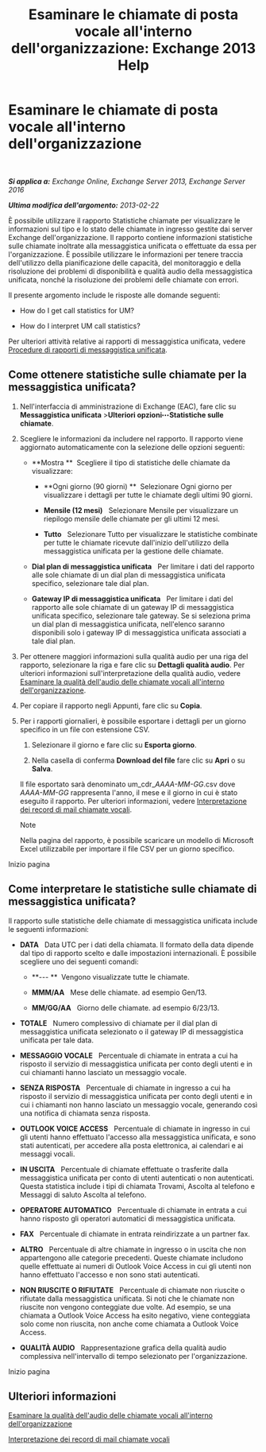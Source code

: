 ﻿---
title: "Esaminare le chiamate di posta vocale all'interno dell'organizzazione: Exchange 2013 Help"
TOCTitle: Esaminare le chiamate di posta vocale all'interno dell'organizzazione
ms:assetid: f6fdbe17-d1d2-442a-aa13-06b908d9c33a
ms:mtpsurl: https://technet.microsoft.com/it-it/library/JJ659073(v=EXCHG.150)
ms:contentKeyID: 50555710
ms.date: 05/22/2018
mtps_version: v=EXCHG.150
ms.translationtype: MT
---

# Esaminare le chiamate di posta vocale all'interno dell'organizzazione

 

_**Si applica a:** Exchange Online, Exchange Server 2013, Exchange Server 2016_

_**Ultima modifica dell'argomento:** 2013-02-22_

È possibile utilizzare il rapporto Statistiche chiamate per visualizzare le informazioni sul tipo e lo stato delle chiamate in ingresso gestite dai server Exchange dell'organizzazione. Il rapporto contiene informazioni statistiche sulle chiamate inoltrate alla messaggistica unificata o effettuate da essa per l'organizzazione. È possibile utilizzare le informazioni per tenere traccia dell'utilizzo della pianificazione delle capacità, del monitoraggio e della risoluzione dei problemi di disponibilità e qualità audio della messaggistica unificata, nonché la risoluzione dei problemi delle chiamate con errori.

Il presente argomento include le risposte alle domande seguenti:

  - How do I get call statistics for UM?

  - How do I interpret UM call statistics?

Per ulteriori attività relative ai rapporti di messaggistica unificata, vedere [Procedure di rapporti di messaggistica unificata](um-reports-procedures-exchange-2013-help.md).

## Come ottenere statistiche sulle chiamate per la messaggistica unificata?

1.  Nell'interfaccia di amministrazione di Exchange (EAC), fare clic su **Messaggistica unificata** \>**Ulteriori opzioni**![Icona Ulteriori opzioni](images/JJ150550.5381819e-3b21-4873-8714-e9b956290b28(EXCHG.150).gif "Icona Ulteriori opzioni")**Statistiche sulle chiamate**.

2.  Scegliere le informazioni da includere nel rapporto. Il rapporto viene aggiornato automaticamente con la selezione delle opzioni seguenti:
    
      - **Mostra **  Scegliere il tipo di statistiche delle chiamate da visualizzare:
        
          - **Ogni giorno (90 giorni) **  Selezionare Ogni giorno per visualizzare i dettagli per tutte le chiamate degli ultimi 90 giorni.
        
          - **Mensile (12 mesi)**   Selezionare Mensile per visualizzare un riepilogo mensile delle chiamate per gli ultimi 12 mesi.
        
          - **Tutto**   Selezionare Tutto per visualizzare le statistiche combinate per tutte le chiamate ricevute dall'inizio dell'utilizzo della messaggistica unificata per la gestione delle chiamate.
    
      - **Dial plan di messaggistica unificata**   Per limitare i dati del rapporto alle sole chiamate di un dial plan di messaggistica unificata specifico, selezionare tale dial plan.
    
      - **Gateway IP di messaggistica unificata**   Per limitare i dati del rapporto alle sole chiamate di un gateway IP di messaggistica unificata specifico, selezionare tale gateway. Se si seleziona prima un dial plan di messaggistica unificata, nell'elenco saranno disponibili solo i gateway IP di messaggistica unificata associati a tale dial plan.

3.  Per ottenere maggiori informazioni sulla qualità audio per una riga del rapporto, selezionare la riga e fare clic su **Dettagli qualità audio**. Per ulteriori informazioni sull'interpretazione della qualità audio, vedere [Esaminare la qualità dell'audio delle chiamate vocali all'interno dell'organizzazione](investigate-the-audio-quality-of-voice-calls-in-your-organization-exchange-2013-help.md).

4.  Per copiare il rapporto negli Appunti, fare clic su **Copia**.

5.  Per i rapporti giornalieri, è possibile esportare i dettagli per un giorno specifico in un file con estensione CSV.
    
    1.  Selezionare il giorno e fare clic su **Esporta giorno**.
    
    2.  Nella casella di conferma **Download del file** fare clic su **Apri** o su **Salva**.
    
    Il file esportato sarà denominato um\_cdr\_*AAAA-MM-GG*.csv dove *AAAA-MM-GG* rappresenta l'anno, il mese e il giorno in cui è stato eseguito il rapporto. Per ulteriori informazioni, vedere [Interpretazione dei record di mail chiamate vocali](interpret-voice-mail-call-records-exchange-2013-help.md).
    

    > [!NOTE]
    > Nella pagina del rapporto, è possibile scaricare un modello di Microsoft Excel utilizzabile per importare il file CSV per un giorno specifico.



Inizio pagina

## Come interpretare le statistiche sulle chiamate di messaggistica unificata?

Il rapporto sulle statistiche delle chiamate di messaggistica unificata include le seguenti informazioni:

  - **DATA**   Data UTC per i dati della chiamata. Il formato della data dipende dal tipo di rapporto scelto e dalle impostazioni internazionali. È possibile scegliere uno dei seguenti comandi:
    
      - **--- **  Vengono visualizzate tutte le chiamate.
    
      - **MMM/AA**   Mese delle chiamate. ad esempio Gen/13.
    
      - **MM/GG/AA**   Giorno delle chiamate. ad esempio 6/23/13.

  - **TOTALE**   Numero complessivo di chiamate per il dial plan di messaggistica unificata selezionato o il gateway IP di messaggistica unificata per tale data.

  - **MESSAGGIO VOCALE**   Percentuale di chiamate in entrata a cui ha risposto il servizio di messaggistica unificata per conto degli utenti e in cui chiamanti hanno lasciato un messaggio vocale.

  - **SENZA RISPOSTA**   Percentuale di chiamate in ingresso a cui ha risposto il servizio di messaggistica unificata per conto degli utenti e in cui i chiamanti non hanno lasciato un messaggio vocale, generando così una notifica di chiamata senza risposta.

  - **OUTLOOK VOICE ACCESS**   Percentuale di chiamate in ingresso in cui gli utenti hanno effettuato l'accesso alla messaggistica unificata, e sono stati autenticati, per accedere alla posta elettronica, ai calendari e ai messaggi vocali.

  - **IN USCITA**   Percentuale di chiamate effettuate o trasferite dalla messaggistica unificata per conto di utenti autenticati o non autenticati. Questa statistica include i tipi di chiamata Trovami, Ascolta al telefono e Messaggi di saluto Ascolta al telefono.

  - **OPERATORE AUTOMATICO**   Percentuale di chiamate in entrata a cui hanno risposto gli operatori automatici di messaggistica unificata.

  - **FAX**   Percentuale di chiamate in entrata reindirizzate a un partner fax.

  - **ALTRO**   Percentuale di altre chiamate in ingresso o in uscita che non appartengono alle categorie precedenti. Queste chiamate includono quelle effettuate ai numeri di Outlook Voice Access in cui gli utenti non hanno effettuato l'accesso e non sono stati autenticati.

  - **NON RIUSCITE O RIFIUTATE**   Percentuale di chiamate non riuscite o rifiutate dalla messaggistica unificata. Si noti che le chiamate non riuscite non vengono conteggiate due volte. Ad esempio, se una chiamata a Outlook Voice Access ha esito negativo, viene conteggiata solo come non riuscita, non anche come chiamata a Outlook Voice Access.

  - **QUALITÀ AUDIO**   Rappresentazione grafica della qualità audio complessiva nell'intervallo di tempo selezionato per l'organizzazione.

Inizio pagina

## Ulteriori informazioni

[Esaminare la qualità dell'audio delle chiamate vocali all'interno dell'organizzazione](investigate-the-audio-quality-of-voice-calls-in-your-organization-exchange-2013-help.md)

[Interpretazione dei record di mail chiamate vocali](interpret-voice-mail-call-records-exchange-2013-help.md)

